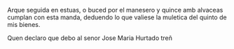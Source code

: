 Arque seguida en estuas, o buced por el manesero y quince amb alvaceas cumplan con esta manda, deduendo lo que valiese la muletica del quinto de mis bienes.

Quen declaro que debo al senor Jose Maria Hurtado treñ
